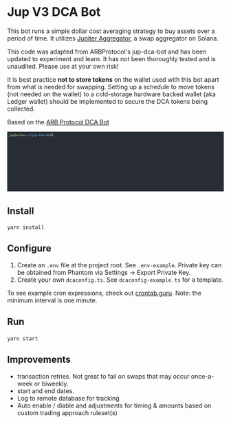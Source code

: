 # Jup V3 DCA Bot 
This bot runs a simple dollar cost averaging strategy to buy assets over a period of time. It utilizes [Jupiter Aggregator](https://jup.ag), a swap aggregator on Solana.

This code was adapted from ARBProtocol's jup-dca-bot and has been updated to experiment and learn. It has not been thoroughly tested and is unaudited. Please use at your own risk!

It is best practice **not to store tokens** on the wallet used with this bot apart from what is needed for swapping. Setting up a schedule to move tokens (not needed on the wallet) to a cold-storage hardware backed wallet (aka Ledger wallet) should be implemented to secure the DCA tokens being collected.

Based on the [ARB Protocol DCA Bot](https://github.com/ARBProtocol/jup-dca-bot)

![Jup DCA Bot Demo](img/demo.gif)

## Install
```
yarn install
```
## Configure
1. Create an `.env` file at the project root. See `.env-example`. 
Private key can be obtained from Phantom via Settings -> Export Private Key.
2. Create your own `dcaconfig.ts`. See `dcaconfig-example.ts` for a template. 

To see example cron expressions, check out [crontab.guru](https://crontab.guru/).
Note: the minimum interval is one minute.
## Run
```
yarn start
```
## Improvements
- transaction retries. Not great to fail on swaps that may occur once-a-week or biweekly.
- start and end dates.
- Log to remote database for tracking
- Auto enable / diable and adjustments for timing & amounts based on custom trading approach ruleset(s)
